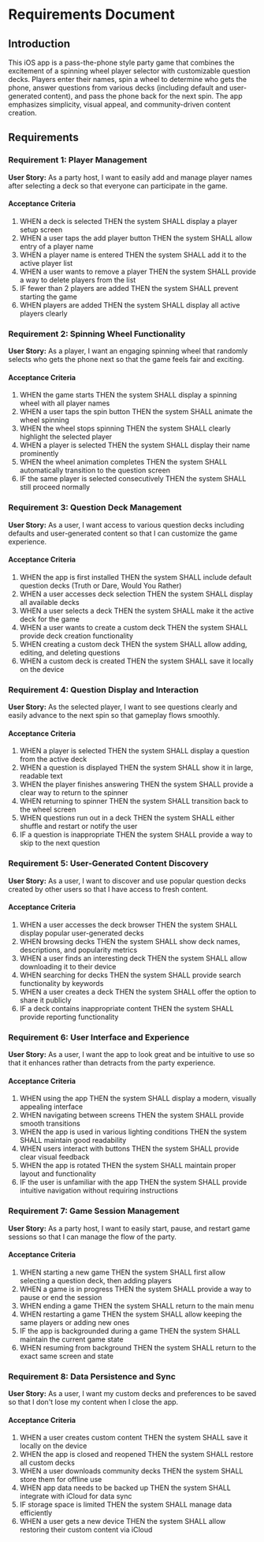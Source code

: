 # Requirements Document

## Introduction

This iOS app is a pass-the-phone style party game that combines the excitement of a spinning wheel player selector with customizable question decks. Players enter their names, spin a wheel to determine who gets the phone, answer questions from various decks (including default and user-generated content), and pass the phone back for the next spin. The app emphasizes simplicity, visual appeal, and community-driven content creation.

## Requirements

### Requirement 1: Player Management

**User Story:** As a party host, I want to easily add and manage player names after selecting a deck so that everyone can participate in the game.

#### Acceptance Criteria

1. WHEN a deck is selected THEN the system SHALL display a player setup screen
2. WHEN a user taps the add player button THEN the system SHALL allow entry of a player name
3. WHEN a player name is entered THEN the system SHALL add it to the active player list
4. WHEN a user wants to remove a player THEN the system SHALL provide a way to delete players from the list
5. IF fewer than 2 players are added THEN the system SHALL prevent starting the game
6. WHEN players are added THEN the system SHALL display all active players clearly

### Requirement 2: Spinning Wheel Functionality

**User Story:** As a player, I want an engaging spinning wheel that randomly selects who gets the phone next so that the game feels fair and exciting.

#### Acceptance Criteria

1. WHEN the game starts THEN the system SHALL display a spinning wheel with all player names
2. WHEN a user taps the spin button THEN the system SHALL animate the wheel spinning
3. WHEN the wheel stops spinning THEN the system SHALL clearly highlight the selected player
4. WHEN a player is selected THEN the system SHALL display their name prominently
5. WHEN the wheel animation completes THEN the system SHALL automatically transition to the question screen
6. IF the same player is selected consecutively THEN the system SHALL still proceed normally

### Requirement 3: Question Deck Management

**User Story:** As a user, I want access to various question decks including defaults and user-generated content so that I can customize the game experience.

#### Acceptance Criteria

1. WHEN the app is first installed THEN the system SHALL include default question decks (Truth or Dare, Would You Rather)
2. WHEN a user accesses deck selection THEN the system SHALL display all available decks
3. WHEN a user selects a deck THEN the system SHALL make it the active deck for the game
4. WHEN a user wants to create a custom deck THEN the system SHALL provide deck creation functionality
5. WHEN creating a custom deck THEN the system SHALL allow adding, editing, and deleting questions
6. WHEN a custom deck is created THEN the system SHALL save it locally on the device

### Requirement 4: Question Display and Interaction

**User Story:** As the selected player, I want to see questions clearly and easily advance to the next spin so that gameplay flows smoothly.

#### Acceptance Criteria

1. WHEN a player is selected THEN the system SHALL display a question from the active deck
2. WHEN a question is displayed THEN the system SHALL show it in large, readable text
3. WHEN the player finishes answering THEN the system SHALL provide a clear way to return to the spinner
4. WHEN returning to spinner THEN the system SHALL transition back to the wheel screen
5. WHEN questions run out in a deck THEN the system SHALL either shuffle and restart or notify the user
6. IF a question is inappropriate THEN the system SHALL provide a way to skip to the next question

### Requirement 5: User-Generated Content Discovery

**User Story:** As a user, I want to discover and use popular question decks created by other users so that I have access to fresh content.

#### Acceptance Criteria

1. WHEN a user accesses the deck browser THEN the system SHALL display popular user-generated decks
2. WHEN browsing decks THEN the system SHALL show deck names, descriptions, and popularity metrics
3. WHEN a user finds an interesting deck THEN the system SHALL allow downloading it to their device
4. WHEN searching for decks THEN the system SHALL provide search functionality by keywords
5. WHEN a user creates a deck THEN the system SHALL offer the option to share it publicly
6. IF a deck contains inappropriate content THEN the system SHALL provide reporting functionality

### Requirement 6: User Interface and Experience

**User Story:** As a user, I want the app to look great and be intuitive to use so that it enhances rather than detracts from the party experience.

#### Acceptance Criteria

1. WHEN using the app THEN the system SHALL display a modern, visually appealing interface
2. WHEN navigating between screens THEN the system SHALL provide smooth transitions
3. WHEN the app is used in various lighting conditions THEN the system SHALL maintain good readability
4. WHEN users interact with buttons THEN the system SHALL provide clear visual feedback
5. WHEN the app is rotated THEN the system SHALL maintain proper layout and functionality
6. IF the user is unfamiliar with the app THEN the system SHALL provide intuitive navigation without requiring instructions

### Requirement 7: Game Session Management

**User Story:** As a party host, I want to easily start, pause, and restart game sessions so that I can manage the flow of the party.

#### Acceptance Criteria

1. WHEN starting a new game THEN the system SHALL first allow selecting a question deck, then adding players
2. WHEN a game is in progress THEN the system SHALL provide a way to pause or end the session
3. WHEN ending a game THEN the system SHALL return to the main menu
4. WHEN restarting a game THEN the system SHALL allow keeping the same players or adding new ones
5. IF the app is backgrounded during a game THEN the system SHALL maintain the current game state
6. WHEN resuming from background THEN the system SHALL return to the exact same screen and state

### Requirement 8: Data Persistence and Sync

**User Story:** As a user, I want my custom decks and preferences to be saved so that I don't lose my content when I close the app.

#### Acceptance Criteria

1. WHEN a user creates custom content THEN the system SHALL save it locally on the device
2. WHEN the app is closed and reopened THEN the system SHALL restore all custom decks
3. WHEN a user downloads community decks THEN the system SHALL store them for offline use
4. WHEN app data needs to be backed up THEN the system SHALL integrate with iCloud for data sync
5. IF storage space is limited THEN the system SHALL manage data efficiently
6. WHEN a user gets a new device THEN the system SHALL allow restoring their custom content via iCloud
